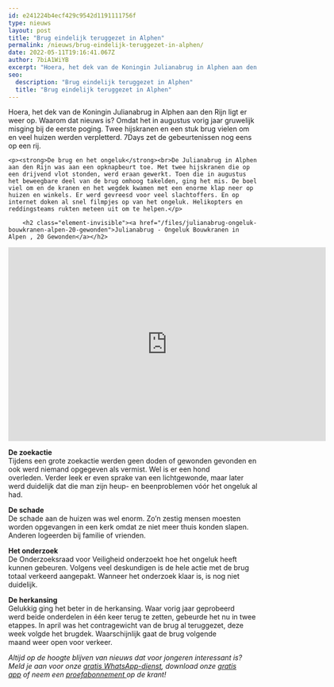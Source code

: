 ```yaml
---
id: e241224b4ecf429c9542d1191111756f
type: nieuws
layout: post
title: "Brug eindelijk teruggezet in Alphen"
permalink: /nieuws/brug-eindelijk-teruggezet-in-alphen/
date: 2022-05-11T19:16:41.067Z
author: 7biA1WiYB
excerpt: "Hoera, het dek van de Koningin Julianabrug in Alphen aan den Rijn ligt er weer op. Waarom dat nieuws is? Omdat het in augustus vorig jaar gruwelijk misging bij de eerste poging. Twee hijskranen en een stuk brug vielen om en veel huizen werden verpletterd. 7Days zet de gebeurtenissen nog eens op een rij.   "
seo:
  description: "Brug eindelijk teruggezet in Alphen"
  title: "Brug eindelijk teruggezet in Alphen"
---
```

Hoera, het dek van de Koningin Julianabrug in Alphen aan den Rijn ligt er weer op. Waarom dat nieuws is? Omdat het in augustus vorig jaar gruwelijk misging bij de eerste poging. Twee hijskranen en een stuk brug vielen om en veel huizen werden verpletterd. 7Days zet de gebeurtenissen nog eens op een rij.   

    <p><strong>De brug en het ongeluk</strong><br>De Julianabrug in Alphen aan den Rijn was aan een opknapbeurt toe. Met twee hijskranen die op een drijvend vlot stonden, werd eraan gewerkt. Toen die in augustus het beweegbare deel van de brug omhoog takelden, ging het mis. De boel viel om en de kranen en het wegdek kwamen met een enorme klap neer op huizen en winkels. Er werd gevreesd voor veel slachtoffers. En op internet doken al snel filmpjes op van het ongeluk. Helikopters en reddingsteams rukten meteen uit om te helpen.</p>
<p><div class="media media-element-container media-default"><div id="file-18773" class="file file-video file-video-youtube">

        <h2 class="element-invisible"><a href="/files/julianabrug-ongeluk-bouwkranen-alpen-20-gewonden">Julianabrug - Ongeluk Bouwkranen in Alpen , 20 Gewonden</a></h2>
    
  
  <div class="content">
    <div class="media-youtube-video media-element file-default media-youtube-1">
  <iframe class="media-youtube-player" width="640" height="390" title="Julianabrug - Ongeluk Bouwkranen in Alpen , 20 Gewonden" src="https://www.youtube.com/embed/FPWcUjj8n1o?wmode=opaque&controls=" name="Julianabrug - Ongeluk Bouwkranen in Alpen , 20 Gewonden" frameborder="0" allowfullscreen="">Video van Julianabrug - Ongeluk Bouwkranen in Alpen , 20 Gewonden</iframe>
</div>
  </div>

  
</div>
</div>
<p><strong>De zoekactie</strong><br>Tijdens een grote zoekactie werden geen doden of gewonden gevonden en ook werd niemand opgegeven als vermist. Wel is er een hond overleden. Verder leek er even sprake van een lichtgewonde, maar later werd duidelijk dat die man zijn heup- en beenproblemen vóór het ongeluk al had. </p>
<p><strong>De schade</strong><br>De schade aan de huizen was wel enorm. Zo’n zestig mensen moesten worden opgevangen in een kerk omdat ze niet meer thuis konden slapen. Anderen logeerden bij familie of vrienden.</p>
<p><strong>Het onderzoek</strong><br>De Onderzoeksraad voor Veiligheid onderzoekt hoe het ongeluk heeft kunnen gebeuren. Volgens veel deskundigen is de hele actie met de brug totaal verkeerd aangepakt. Wanneer het onderzoek klaar is, is nog niet duidelijk. </p>
<p><strong>De herkansing</strong><br>Gelukkig ging het beter in de herkansing. Waar vorig jaar geprobeerd werd beide onderdelen in één keer terug te zetten, gebeurde het nu in twee etappes. In april was het contragewicht van de brug al teruggezet, deze week volgde het brugdek. Waarschijnlijk gaat de brug volgende maand weer open voor verkeer. </p>
<p><em>Altijd op de hoogte blijven van nieuws dat voor jongeren interessant is? Meld je aan voor onze <a href="https://original.sevendays.nl/whatsapp">gratis WhatsApp-dienst</a>, download onze <a href="https://original.sevendays.nl/app">gratis app</a> of neem een <a href="https://abonneren.sevendays.nl/abonneren/abonnementen/ae/artikel">proefabonnement </a>op de krant!</em></p>  
